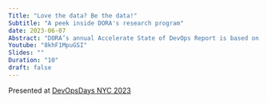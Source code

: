 ```yaml
---
Title: "Love the data? Be the data!"
Subtitle: "A peek inside DORA's research program"
date: 2023-06-07
Abstract: "DORA’s annual Accelerate State of DevOps Report is based on data gathered from thousands of technical practitioners. This talk provides a glimpse into the process, to illuminate how you can participate, and why you’ll be glad you did."
Youtube: "8khF1MpuGSI"
Slides: ""
Duration: "10"
draft: false
---
```


Presented at [DevOpsDays NYC 2023](https://devopsdays.org/events/2023-new-york-city/welcome/)
